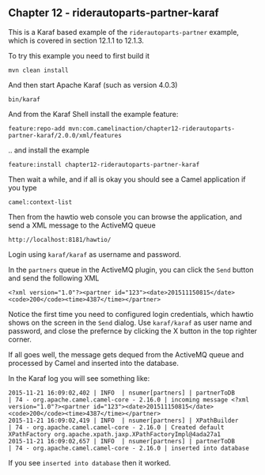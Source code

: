 Chapter 12 - riderautoparts-partner-karaf
-----------------------------------------

This is a Karaf based example of the `riderautoparts-partner` example, which is covered in section 12.1.1 to 12.1.3.


To try this example you need to first build it

    mvn clean install

And then start Apache Karaf (such as version 4.0.3)

    bin/karaf

And from the Karaf Shell install the example feature:

    feature:repo-add mvn:com.camelinaction/chapter12-riderautoparts-partner-karaf/2.0.0/xml/features

.. and install the example

    feature:install chapter12-riderautoparts-partner-karaf

Then wait a while, and if all is okay you should see a Camel application if you type

    camel:context-list

Then from the hawtio web console you can browse the application, and send a XML message to the ActiveMQ queue

    http://localhost:8181/hawtio/

Login using `karaf/karaf` as username and password.


In the `partners` queue in the ActiveMQ plugin, you can click the `Send` button and send the following XML

    <?xml version="1.0"?><partner id="123"><date>201511150815</date><code>200</code><time>4387</time></partner>

Notice the first time you need to configured login credentials, which hawtio shows on the screen in the `Send` dialog.
Use `karaf/karaf` as user name and password, and close the prefernce by clicking the X button in the top righter corner.


If all goes well, the message gets dequed from the ActiveMQ queue and processed by Camel and inserted into the database.

In the Karaf log you will see something like:

```
2015-11-21 16:09:02,402 | INFO  | nsumer[partners] | partnerToDB                      | 74 - org.apache.camel.camel-core - 2.16.0 | incoming message <?xml version="1.0"?><partner id="123"><date>201511150815</date><code>200</code><time>4387</time></partner>
2015-11-21 16:09:02,419 | INFO  | nsumer[partners] | XPathBuilder                     | 74 - org.apache.camel.camel-core - 2.16.0 | Created default XPathFactory org.apache.xpath.jaxp.XPathFactoryImpl@4ada27a1
2015-11-21 16:09:02,657 | INFO  | nsumer[partners] | partnerToDB                      | 74 - org.apache.camel.camel-core - 2.16.0 | inserted into database
```

If you see `inserted into database` then it worked.


